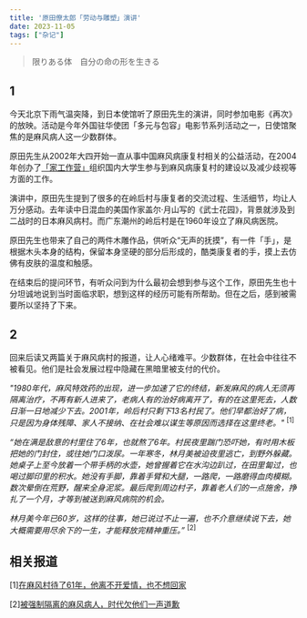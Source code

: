 ```yaml
---
title: '原田僚太郎「劳动与雕塑」演讲'
date: 2023-11-05
tags: ["杂记"]
---
```


> 限りある体　自分の命の形を生きる

## 1

今天北京下雨气温突降，到日本使馆听了原田先生的演讲，同时参加电影《再次》的放映。活动是今年外国驻华使团「多元与包容」电影节系列活动之一，日使馆聚焦的是麻风病人这一少数群体。

原田先生从2002年大四开始一直从事中国麻风病康复村相关的公益活动，在2004年创办了[「家工作营」](http://jiaworkcamp.org/jp/Default.aspx)组织国内大学生参与到麻风病康复村的建设以及减少歧视等方面的工作。

演讲中，原田先生提到了很多的在岭后村与康复者的交流过程、生活细节，均让人万分感动。去年读中日混血的美国作家盖尔·月山写的《武士花园》，背景就涉及到二战时的日本麻风病村。而广东潮州的岭后村是在1960年设立了麻风病医院。

原田先生也带来了自己的两件木雕作品，供听众“无声的抚摸”，有一件「手」，是根据木头本身的结构，保留本身坚硬的部分后形成的，酷类康复者的手，摸上去仿佛有皮肤的温度和触感。

在结束后的提问环节，有听众问到为什么最初会想到参与这个工作，原田先生也十分坦诚地说到当时面临求职，想到这样的经历可能有所帮助。但在之后，感到被需要所以坚持了下来。

## 2

回来后读又两篇关于麻风病村的报道，让人心绪难平。少数群体，在社会中往往不被看见。他们是社会发展过程中隐藏在黑暗里被支付的代价。

*"1980年代，麻风特效药的出现，进一步加速了它的终结，新发麻风的病人无须再隔离治疗，不再有新人进来了，老病人有的治好病离开了，有的在这里死去，人数日渐一日地减少下去。2001年，岭后村只剩下13名村民了。他们早都治好了病，只是因为身体残障、家人不接纳、在社会难以谋生等原因而选择在这里终老。"* <sup>[1]</sup> 

*“她在满是敌意的村里住了6年，也就熬了6年。村民夜里踹门恐吓她，有时用木板把她的门封住，或往她门口泼尿。一年寒冬，林月美被迫夜里逃亡，到野外躲藏。她桌子上至今放着一个带手柄的水壶，她曾握着它在水沟边趴过，在田里匐过，也喝过脚印里的积水。她没有手脚，靠着手臂和大腿，一路爬，一路磨得血肉模糊。数次晕倒在荒野，醒来全身泥浆。最后爬到周边村子，靠着老人们的一点施舍，挣扎了一个月，才等到被送到麻风病院的机会。*

*林月美今年已60岁，这样的往事，她已说过不止一遍，也不介意继续说下去，她大概需要用尽余下的一生，才能释放完精神重压。”* <sup>[2]</sup>

## 相关报道

[1][在麻风村待了61年，他离不开爱情，也不想回家](https://www.huxiu.com/article/530181.html)

[2][被强制隔离的麻风病人，时代欠他们一声道歉](https://www.thepaper.cn/newsDetail_forward_3923017)
